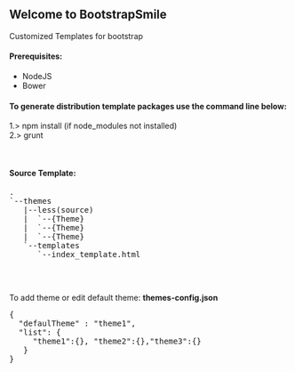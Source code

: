<h2>Welcome to BootstrapSmile</h2>
Customized Templates for bootstrap

<h4>Prerequisites: </h4>
<ul>
    <li>NodeJS</li>
    <li>Bower</li>
</ul>

<h4>To generate distribution template packages use the command line below: </h4>
<p>
1.> npm install (if node_modules not installed)
<br />2.> grunt
</p>
<br />

<h4>Source Template: </h4>
<pre>
.
`--themes
   |--less(source)
   |  `--{Theme}
   |  `--{Theme}
   |  `--{Theme}
   `--templates
      `--index_template.html

</pre>
<br />


<p>To add theme or edit default theme: <b>themes-config.json</b></p>
<pre>
{
  "defaulTheme" : "theme1",
  "list": {
     "theme1":{}, "theme2":{},"theme3":{}
   }
}
</pre>